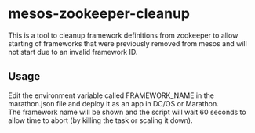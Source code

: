 # mesos-zookeeper-cleanup

This is a tool to cleanup framework definitions from zookeeper to allow starting of frameworks that were previously removed from mesos and will not start due to an invalid framework ID.  

## Usage
Edit the environment variable called FRAMEWORK_NAME in the marathon.json file and deploy it as an app in DC/OS or Marathon.  
The framework name will be shown and the script will wait 60 seconds to allow time to abort (by killing the task or scaling it down).

